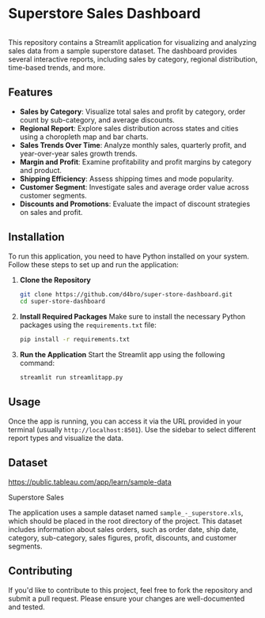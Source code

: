 ```markdown
```
# Superstore Sales Dashboard
```
```
This repository contains a Streamlit application for visualizing and analyzing sales data from a sample superstore dataset. The dashboard provides several interactive reports, including sales by category, regional distribution, time-based trends, and more.

## Features

- **Sales by Category**: Visualize total sales and profit by category, order count by sub-category, and average discounts.
- **Regional Report**: Explore sales distribution across states and cities using a choropleth map and bar charts.
- **Sales Trends Over Time**: Analyze monthly sales, quarterly profit, and year-over-year sales growth trends.
- **Margin and Profit**: Examine profitability and profit margins by category and product.
- **Shipping Efficiency**: Assess shipping times and mode popularity.
- **Customer Segment**: Investigate sales and average order value across customer segments.
- **Discounts and Promotions**: Evaluate the impact of discount strategies on sales and profit.

## Installation

To run this application, you need to have Python installed on your system. Follow these steps to set up and run the application:

1. **Clone the Repository**
   ```bash
   git clone https://github.com/d4bro/super-store-dashboard.git
   cd super-store-dashboard
   ```

2. **Install Required Packages**
   Make sure to install the necessary Python packages using the `requirements.txt` file:
   ```bash
   pip install -r requirements.txt
   ```

3. **Run the Application**
   Start the Streamlit app using the following command:
   ```bash
   streamlit run streamlitapp.py
   ```

## Usage

Once the app is running, you can access it via the URL provided in your terminal (usually `http://localhost:8501`). Use the sidebar to select different report types and visualize the data.

## Dataset
https://public.tableau.com/app/learn/sample-data

Superstore Sales

The application uses a sample dataset named `sample_-_superstore.xls`, which should be placed in the root directory of the project. This dataset includes information about sales orders, such as order date, ship date, category, sub-category, sales figures, profit, discounts, and customer segments.

## Contributing

If you'd like to contribute to this project, feel free to fork the repository and submit a pull request. Please ensure your changes are well-documented and tested.
```
